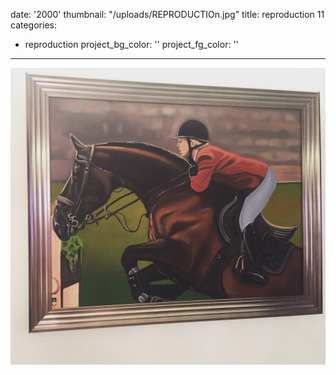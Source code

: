 date: '2000'
thumbnail: "/uploads/REPRODUCTIOn.jpg"
title: reproduction 11
categories:
- reproduction
project_bg_color: ''
project_fg_color: ''

---
![](/uploads/REPRODUCTIOn.jpg)
